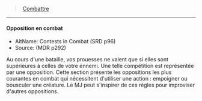 ﻿---
!GenericItem
Name: Opposition en combat
AltName: Contests in Combat (SRD p96)
Source: (MDR p292)
Id: combat_hd.md#opposition-en-combat
ParentLink: combat_hd.md#combattre
ParentName: Combattre
NameLevel: 4
Attributes: {}
---
> [Combattre](hd_combat.md)

---

#### Opposition en combat

- AltName: Contests in Combat (SRD p96)
- Source: (MDR p292)

Au cours d'une bataille, vos prouesses ne valent que si elles sont supérieures à celles de votre ennemi. Une telle compétition est représentée par une opposition. Cette section présente les oppositions les plus courantes en combat qui nécessitent d'utiliser une action : empoigner ou bousculer une créature. Le MJ peut s'inspirer de ces règles pour improviser d'autres oppositions.

